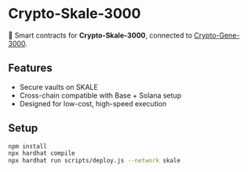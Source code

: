 # Crypto-Skale-3000

🚀 Smart contracts for **Crypto-Skale-3000**, connected to [Crypto-Gene-3000](https://github.com/imfromfutu/Crypto-Gene-3000).

## Features
- Secure vaults on SKALE
- Cross-chain compatible with Base + Solana setup
- Designed for low-cost, high-speed execution

## Setup
```bash
npm install
npx hardhat compile
npx hardhat run scripts/deploy.js --network skale
